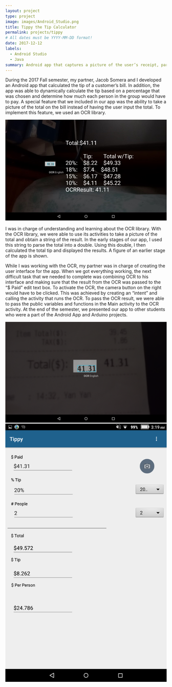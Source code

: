 ```yaml
---
layout: project
type: project
image: images/Android_Studio.png
title: Tippy the Tip Calculator
permalink: projects/tippy
# All dates must be YYYY-MM-DD format!
date: 2017-12-12
labels:
  - Android Studio
  - Java
summary: Android app that captures a picture of the user’s receipt, parses the total, and uses it to calculate the tip.
---
```


During the 2017 Fall semester, my partner, Jacob Somera and I developed an Android app that calculated the tip of a customer’s bill. In addition, the app was able to dynamically calculate the tip based on a percentage that was chosen and determine how much each person in the group would have to pay. A special feature that we included in our app was the ability to take a picture of the total on the bill instead of having the user input the total. To implement this feature, we used an OCR library. 

  <img class="ui medium right floated rounded image" src="../images/tippy-3.jpg">

I was in charge of understanding and learning about the OCR library. With the OCR library, we were able to use its activities to take a picture of the total and obtain a string of the result. In the early stages of our app, I used this string to parse the total into a double. Using this double, I then calculated the total tip and displayed the results. A figure of an earlier stage of the app is shown.

While I was working with the OCR, my partner was in charge of creating the user interface for the app. When we got everything working, the next difficult task that we needed to complete was combining OCR to his interface and making sure that the result from the OCR was passed to the “$ Paid” edit text box. To activate the OCR, the camera button on the right would have to be clicked. This was achieved by creating an “intent” and calling the activity that runs the OCR. To pass the OCR result, we were able to pass the public variables and functions in the Main activity to the OCR activity. At the end of the semester, we presented our app to other students who were a part of the Android App and Arduino projects.

  <img class="ui medium right floated rounded image" src="../images/tippy-1.png">
  
  <img class="ui medium right floated rounded image" src="../images/tippy-2.png">
